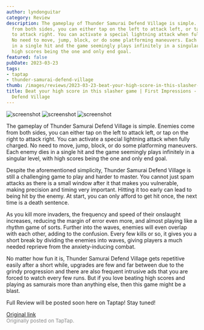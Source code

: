 ```yaml
---
author: lyndonguitar
category: Review
description: The gameplay of Thunder Samurai Defend Village is simple. Enemies come
  from both sides, you can either tap on the left to attack left, or tap on the right
  to attack right. You can activate a special lightning attack when fully charged.
  No need to move, jump, block, or do some platforming maneuvers. Each enemy dies
  in a single hit and the game seemingly plays infinitely in a singular level, with
  high scores being the one and only end goal.
featured: false
pubDate: 2023-03-23
tags:
- taptap
- thunder-samurai-defend-village
thumb: /images/reviews/2023-03-23-beat-your-high-score-in-this-slasher-game--first-impressions---thunder-samurai-defend-vil-0.avif
title: Beat your high score in this slasher game | First Impressions - Thunder Samurai
  Defend Village
---
```


<div class="gallery">
  <img src="/images/reviews/2023-03-23-beat-your-high-score-in-this-slasher-game--first-impressions---thunder-samurai-defend-vil-0.avif" alt="screenshot" />
  <img src="/images/reviews/2023-03-23-beat-your-high-score-in-this-slasher-game--first-impressions---thunder-samurai-defend-vil-1.avif" alt="screenshot" />
  <img src="/images/reviews/2023-03-23-beat-your-high-score-in-this-slasher-game--first-impressions---thunder-samurai-defend-vil-2.avif" alt="screenshot" />
</div>

The gameplay of Thunder Samurai Defend Village is simple. Enemies come from both sides, you can either tap on the left to attack left, or tap on the right to attack right. You can activate a special lightning attack when fully charged. No need to move, jump, block, or do some platforming maneuvers. Each enemy dies in a single hit and the game seemingly plays infinitely in a singular level, with high scores being the one and only end goal.

Despite the aforementioned simplicity, Thunder Samurai Defend Village is still a challenging game to play and harder to master. You cannot just spam attacks as there is a small window after it that makes you vulnerable, making precision and timing very important. Hitting it too early can lead to being hit by the enemy. At start, you can only afford to get hit once, the next time is a death sentence.

As you kill more invaders, the frequency and speed of their onslaught increases, reducing the margin of error even more, and almost playing like a rhythm game of sorts. Further into the waves, enemies will even overlap with each other, adding to the confusion. Every few kills or so, it gives you a short break by dividing the enemies into waves, giving players a much needed reprieve from the anxiety-inducing combat.

No matter how fun it is, Thunder Samurai Defend Village gets repetitive easily after a short while, upgrades are few and far between due to the grindy progression and there are also frequent intrusive ads that you are forced to watch every few runs. But if you love beating high scores and playing as samurais more than anything else, then this game might be a blast.

Full Review will be posted soon here on Taptap! Stay tuned!

[Original link](https://www.taptap.io/post/4872960)<br><span style="font-size: 0.95em; color: #888;">Originally posted on TapTap.</span>